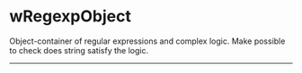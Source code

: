 # wRegexpObject

Object-container of regular expressions and complex logic. Make possible to check does string satisfy the logic.

_ _ _ _ _ _





































